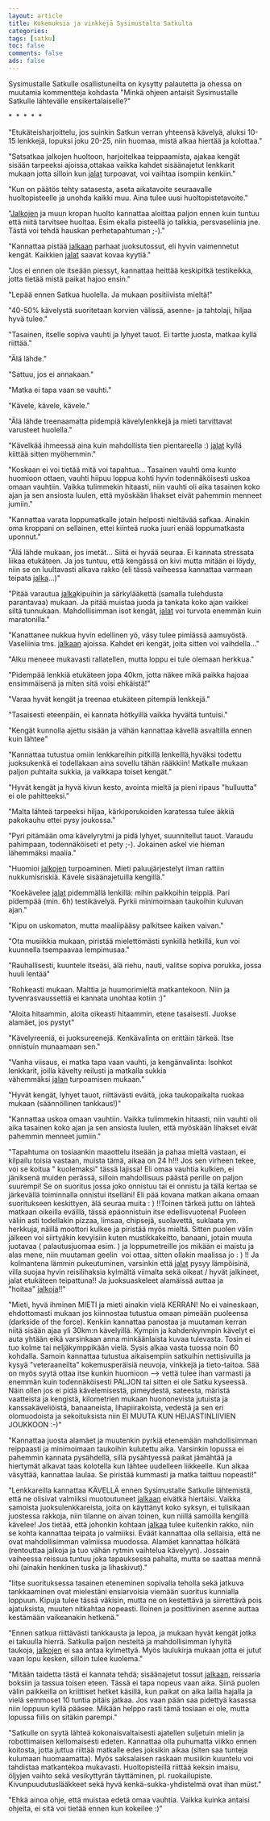 ```yaml
--- 
layout: article 
title: Kokemuksia ja vinkkejä Sysimustalta Satkulta 
categories: 
tags: [satku]
toc: false 
comments: false 
ads: false 
--- 
```


Sysimustalle Satkulle osallistuneilta on kysytty palautetta ja ohessa on
muutamia kommentteja kohdasta "Minkä ohjeen antaisit Sysimustalle
Satkulle lähtevälle ensikertalaiselle?"

\*  \*  \*  \*  \*

"Etukäteisharjoittelu, jos suinkin Satkun verran yhteensä kävelyä,
aluksi 10-15 lenkkejä, lopuksi joku 20-25, niin huomaa, mistä alkaa
hiertää ja kolottaa."

"Satsatkaa jalkojen huoltoon, harjoitelkaa teippaamista, ajakaa kengät
sisään tarpeeksi ajoissa,ottakaa vaikka kahdet sisäänajetut lenkkarit
mukaan jotta silloin kun [jalat](satkujalat) turpoavat, voi vaihtaa
isompiin kenkiin."

"Kun on päätös tehty satasesta, aseta aikatavoite seuraavalle
huoltopisteelle ja unohda kaikki muu. Aina tulee uusi
huoltopistetavoite."

<span class="Apple-style-span">"</span>[Jalkojen](satkujalat) <span
class="Apple-style-span">ja muun kropan huolto kannattaa aloittaa paljon
ennen kuin tuntuu että niitä tarvitsee huoltaa. Esim ekalla pisteellä jo
talkkia, persvaseliinia jne. Tästä voi tehdä hauskan perhetapahtuman
;-)."</span>

<span class="Apple-style-span">"Kannattaa
pistää </span>[jalkaan](satkujalat) <span
class="Apple-style-span">parhaat juoksutossut, eli hyvin vaimennetut
kengät. Kaikkien </span>[jalat](satkujalat) <span
class="Apple-style-span">saavat kovaa kyytiä."</span>

"Jos ei ennen ole itseään piessyt, kannattaa heittää keskipitkä
testikeikka, jotta tietää mistä paikat hajoo ensin."

"Lepää ennen Satkua huolella. Ja mukaan positiivista mieltä!"

"40-50% kävelystä suoritetaan korvien välissä, asenne- ja tahtolaji,
hiljaa hyvä tulee."

"Tasainen, itselle sopiva vauhti ja lyhyet tauot. Ei tartte juosta,
matkaa kyllä riittää."

"Älä lähde."

"Sattuu, jos ei annakaan."

"Matka ei tapa vaan se vauhti."

"Kävele, kävele, kävele."

"Älä lähde treenaamatta pidempiä kävelylenkkejä ja mieti tarvittavat
varusteet huolella."

<span class="Apple-style-span">"Kävelkää ihmeessä aina kuin mahdollista
tien pientareella :) </span>[jalat](satkujalat) <span
class="Apple-style-span">kyllä kiittää sitten myöhemmin."</span>

"Koskaan ei voi tietää mitä voi tapahtua... Tasainen vauhti oma kunto
huomioon ottaen, vauhti hiipuu loppua kohti hyvin todennäköisesti uskoa
omaan vauhtiin. Vaikka tulimmekin hitaasti, niin vauhti oli aika
tasainen koko ajan ja sen ansiosta luulen, että myöskään lihakset eivät
pahemmin menneet jumiin."

"Kannattaa varata loppumatkalle jotain helposti nieltävää safkaa.
Ainakin oma kroppani on sellainen, ettei kiinteä ruoka juuri enää
loppumatkasta uponnut."

<span class="Apple-style-span">"Älä lähde mukaan, jos imetät... Siitä ei
hyvää seuraa. Ei kannata stressata liikaa etukäteen. Ja jos tuntuu, että
kengässä on kivi mutta mitään ei löydy, niin se on luultavasti alkava
rakko (eli tässä vaiheessa kannattaa varmaan
teipata </span>[jalka](satkujalat)<span
class="Apple-style-span">...)"</span>

<span class="Apple-style-span">"Pitää
varautua </span>[jalka](satkujalat)<span
class="Apple-style-span">kipuihin ja särkylääkettä (samalla tulehdusta
parantavaa) mukaan. Ja pitää muistaa juoda ja tankata koko ajan vaikkei
siltä tunnukaan. Mahdollisimman isot
kengät, </span>[jalat](satkujalat) <span class="Apple-style-span">voi
turvota enemmän kuin maratonilla."</span>

<span class="Apple-style-span">"Kanattanee nukkua hyvin edellinen yö,
väsy tulee pimiässä aamuyöstä. Vaseliinia
tms. </span>[jalkaan](satkujalat) <span
class="Apple-style-span">ajoissa. Kahdet eri kengät, joita sitten voi
vaihdella..."</span>

"Alku meneee mukavasti rallatellen, mutta loppu ei tule olemaan
herkkua."

"Pidempää lenkkiä etukäteen jopa 40km, jotta näkee mikä paikka hajoaa
ensimmäisenä ja miten sitä voisi ehkäistä!"

"Varaa hyvät kengät ja treenaa etukäteen pitempiä lenkkejä."

"Tasaisesti eteenpäin, ei kannata hötkyillä vaikka hyvältä tuntuisi."

"Kengät kunnolla ajettu sisään ja vähän kannattaa kävellä asvaltilla
ennen kuin lähtee"

"Kannattaa tutustua omiin lenkkareihin pitkillä lenkeillä,hyväksi
todettu juoksukenkä ei todellakaan aina sovellu tähän rääkkiin! Matkalle
mukaan paljon puhtaita sukkia, ja vaikkapa toiset kengät."

"Hyvät kengät ja hyvä kivun kesto, avointa mieltä ja pieni ripaus
"hulluutta" ei ole pahitteeksi."

"Malta lähteä tarpeeksi hiljaa, kärkiporukoiden karatessa tulee äkkiä
pakokauhu ettei pysy joukossa."

"Pyri pitämään oma kävelyrytmi ja pidä lyhyet, suunnitellut tauot.
Varaudu pahimpaan, todennäköiseti et pety ;-). Jokainen askel vie hieman
lähemmäksi maalia."

<span
class="Apple-style-span">"Huomioi </span>[jalkojen](satkujalat) <span
class="Apple-style-span">turpoaminen. Mieti paluujärjestelyt ilman
rattiin nukkumisriskiä. Kävele sisäänajetuilla kengillä."</span>

<span
class="Apple-style-span">"Koekävelee </span>[jalat](satkujalat) <span
class="Apple-style-span">pidemmällä lenkillä: mihin paikkoihin teippiä.
Pari pidempää (min. 6h) testikävelyä. Pyrkii minimoimaan taukoihin
kuluvan ajan."</span>

"Kipu on uskomaton, mutta maaliipääsy palkitsee kaiken vaivan."

"Ota musiikkia mukaan, piristää mielettömästi synkillä hetkillä, kun voi
kuunnella tsempaavaa lempimusaa."

"Rauhallisesti, kuuntele itseäsi, älä riehu, nauti, valitse sopiva
porukka, jossa huuli lentää"

"Rohkeasti mukaan. Malttia ja huumorimieltä matkantekoon. Niin ja
tyvenrasvaussettiä ei kannata unohtaa kotiin :)"

"Aloita hitaammin, aloita oikeasti hitaammin, etene tasaisesti. Juokse
alamäet, jos pystyt"

"Kävelyreeniä, ei juoksureenejä. Kenkävalinta on erittäin tärkeä. Itse
onnistuin munaamaan sen."

<span class="Apple-style-span">"Vanha viisaus, ei matka tapa vaan
vauhti, ja kengänvalinta: Isohkot lenkkarit, joilla kävelty reilusti ja
matkalla sukkia vähemmäksi </span>[jalan](satkujalat) <span
class="Apple-style-span">turpoamisen mukaan."</span>

"Hyvät kengät, lyhyet tauot, riittävästi eväitä, joka taukopaikalta
ruokaa mukaan (säännöllinen tankkaus!)"

"Kannattaa uskoa omaan vauhtiin. Vaikka tulimmekin hitaasti, niin vauhti
oli aika tasainen koko ajan ja sen ansiosta luulen, että myöskään
lihakset eivät pahemmin menneet jumiin."

<span class="Apple-style-span">"Tapahtuma on tosiaankin maaottelu
itseään ja pahaa mieltä vastaan, ei kilpailu toisia vastaan, muista
tämä, aikaa on 24 h!!! Jos sen virheen tekee, voi se koitua "
kuolemaksi" tässä lajissa! Eli omaa vauhtia kulkien, ei jäniksenä muiden
perässä, silloin mahdollisuus päästä perille on paljon suurempi! Se on
suoritus jossa joko onnistuu tai ei onnistu ja tällä kertaa se
järkevällä toiminnalla onnistui itselläni! Eli pää kovana matkan aikana
omaan suoritukseen keskittyen, älä seuraa muita : ) !!Toinen tärkeä
juttu on lähteä matkaan oikeilla eväillä, tässä epäonnistuin itse
edellisvuotena! Puoleen väliin asti todellakin pizzaa, limsaa, chipsejä,
suolavettä, suklaata ym. herkkuja, näillä moottori kulkee ja piristää
myös mieltä. Sitten puolen välin jälkeen voi siirtyäkin kevyisiin kuten
mustikkakeitto, banaani, jotain muuta juotavaa ( palautusjuomaa esim. )
ja loppumetreille jos mikään ei maistu ja alas mene, niin muutaman
geelin  voi ottaa, sitten ollakin maalissa jo : ) !! Ja  kolmantena
lämmin pukeutuminen, varsinkin että </span>[jalat](satkujalat) <span
class="Apple-style-span">pysyy lämpöisinä, villa suojaa hyvin
reisilihaksia kylmältä viimalta sekä oikeat / hyvät jalkineet, jalat
etukäteen teipattuna!! Ja juoksuaskeleet alamäissä auttaa ja
"hoitaa" </span>[jalkoja](satkujalat)<span
class="Apple-style-span">!!"</span>

"Mieti, hyvä ihminen MIETI ja mieti ainakin vielä KERRAN! No ei
vaineskaan, ehdottomasti mukaan jos kiinnostaa tutustua omaan pimeään
puoleensa (darkside of the force). Kenkiin kannattaa panostaa ja
muutaman kerran niitä sisään ajaa yli 30km:n kävelyillä. Kympin ja
kahdenkynmpin kävelyt ei auta yhtään eikä varsinkaan anna minkäänlaista
kuvaa tulevasta. Tosin ei tuo kolme tai neljäkymppikään vielä. Sysis
alkaa vasta tuossa noin 60 kohdalla. Samoin kannattaa tutustua
aikaisempiin satkuihin nettisivuilla ja kysyä "veteraaneilta"
kokemusperäisiä neuvoja, vinkkejä ja tieto-taitoa. Sää on myös syytä
ottaa itse kunkin huomioon --\> vettä tulee ihan varmasti ja enemmän
kuin todennäköisesti PALJON tai sitten ei ole Satku kyseessä. Näin ollen
jos ei pidä kävelemisestä, pimeydestä, sateesta, märistä vaatteista ja
kengistä, kilometrien mukaan huononevista jutuista ja kanssakäveliöistä,
banaaneista, lihapiirakoista, vedestä ja sen eri olomuodoista ja
sekoituksista niin EI MUUTA KUN HEIJASTINLIIVIEN JOUKKOON :-)"

"Kannattaa juosta alamäet ja muutenkin pyrkiä etenemään mahdollisimman
reippaasti ja minimoimaan taukoihin kulutettu aika. Varsinkin lopussa ei
pahemmin kannata pysähdellä, sillä pysähtyessä paikat jämähtää ja
hiertymät alkavat taas kolotella kun lähtee uudelleen liikkeelle. Kun
alkaa väsyttää, kannattaa laulaa. Se piristää kummasti ja matka taittuu
nopeasti!"

<span class="Apple-style-span">"Lenkkareilla kannattaa KÄVELLÄ ennen
Sysimustalle Satkulle lähtemistä, että ne olisivat valmiiksi
muotoutuneet </span>[jalkaan](satkujalat) <span
class="Apple-style-span">eivätkä hiertäisi. Vaikka samoista
juoksulenkkareista, joita on käyttänyt koko syksyn, ei tulisikaan
juostessa rakkoja, niin tilanne on aivan toinen, kun niillä samoilla
kengillä kävelee! Jos tietää, että johonkin
kohtaan </span>[jalkaa](satkujalat) <span class="Apple-style-span">tulee
kuitenkin rakko, niin se kohta kannattaa teipata jo valmiiksi. Eväät
kannattaa olla sellaisia, että ne ovat mahdollisimman valmiissa
muodossa. Alamäet kannattaa hölkätä (rentouttaa jalkoja ja tuo vähän
rytmin vaihtelua kävelyyn). Jossain vaiheessa reissua tuntuu joka
tapauksessa pahalta, mutta se saattaa mennä ohi (ainakin henkinen tuska
ja lihaskivut)."</span>

"Iitse suorituksessa tasainen eteneminen sopivalla teholla sekä jatkuva
tankkaaminen ovat mielestäni ensiarvoisia viemään suoritus kunnialla
loppuun. Kipuja tulee tässä väkisin, mutta ne on kestettävä ja
siirrettävä pois ajatuksista, muuten nitkahtaa nopeasti. Iloinen ja
posittivinen asenne auttaa kestämään vaikeanakin hetkenä."

<span class="Apple-style-span">"Ennen satkua riittävästi tankkausta ja
lepoa, ja mukaan hyvät kengät jotka ei takuulla hierrä. Satkulla paljon
nesteitä ja mahdollisimman lyhyitä
taukoja, </span>[jalkojen](satkujalat) <span class="Apple-style-span">ei
saa antaa kylmettyä. Myös laulukirja mukaan jotta ei jutut vaan lopu
kesken, silloin tulee kuolema."</span>

<span class="Apple-style-span">"Mitään taidetta tästä ei kannata tehdä;
sisäänajetut tossut </span>[jalkaan](satkujalat)<span
class="Apple-style-span">, reissaria boksiin ja tassua toisen eteen.
Tässä ei tapa nopeus vaan aika. Siinä puolen välin paikkeilla on
kriittiset hetket käsillä, kun paikat on aika lailla hajalla ja vielä
semmoset 10 tuntia pitäis jatkaa. Jos vaan pään saa pidettyä kasassa
niin loppuun kyllä pääsee. Mikään helppo rasti tämä tosiaan ei ole,
mutta lopussa fiilis on sitäkin parempi."</span>

"Satkulle on syytä lähteä kokonaisvaltaisesti ajatellen suljetuin mielin
ja robottimaisen kellomaisesti edeten. Kannattaa olla puhumatta viikko
ennen koitosta, jotta juttua riittää matkalle edes joksikin aikaa (siten
saa tunteja kulumaan huomaamatta). Myös saksalaisen raskaan musiikin
kuuntelu voi tahdistaa matkantekoa mukavasti. Huoltopisteillä riittää
keksin imaisu, öljyjen vaihto sekä vesikyttyrän täyttäminen, pl.
ruokailupiste. Kivunpuudutuslääkkeet sekä hyvä kenkä-sukka-yhdistelmä
ovat ihan müst."

"Ehkä ainoa ohje, että muistaa edetä omaa vauhtia. Vaikka kuinka antaisi
ohjeita, ei sitä voi tietää ennen kun kokeilee :)"

